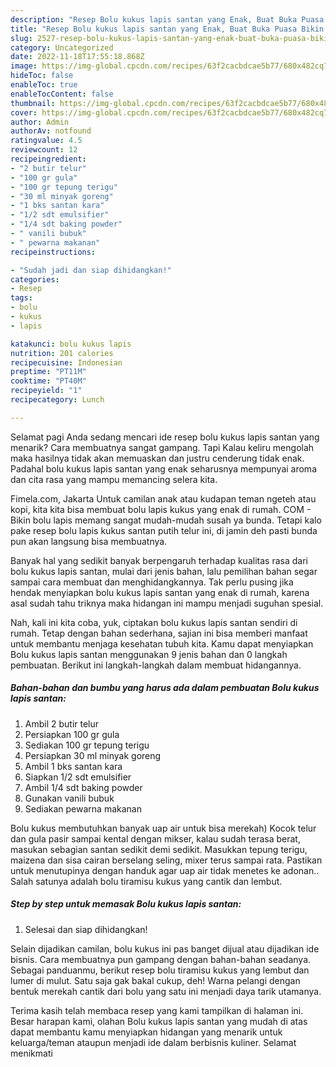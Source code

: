 ```yaml
---
description: "Resep Bolu kukus lapis santan yang Enak, Buat Buka Puasa Bikin Ngiler"
title: "Resep Bolu kukus lapis santan yang Enak, Buat Buka Puasa Bikin Ngiler"
slug: 2527-resep-bolu-kukus-lapis-santan-yang-enak-buat-buka-puasa-bikin-ngiler
category: Uncategorized
date: 2022-11-18T17:55:18.868Z
image: https://img-global.cpcdn.com/recipes/63f2cacbdcae5b77/680x482cq70/bolu-kukus-lapis-santan-foto-resep-utama.jpg
hideToc: false
enableToc: true
enableTocContent: false
thumbnail: https://img-global.cpcdn.com/recipes/63f2cacbdcae5b77/680x482cq70/bolu-kukus-lapis-santan-foto-resep-utama.jpg
cover: https://img-global.cpcdn.com/recipes/63f2cacbdcae5b77/680x482cq70/bolu-kukus-lapis-santan-foto-resep-utama.jpg
author: Admin
authorAv: notfound
ratingvalue: 4.5
reviewcount: 12
recipeingredient:
- "2 butir telur"
- "100 gr gula"
- "100 gr tepung terigu"
- "30 ml minyak goreng"
- "1 bks santan kara"
- "1/2 sdt emulsifier"
- "1/4 sdt baking powder"
- " vanili bubuk"
- " pewarna makanan"
recipeinstructions:

- "Sudah jadi dan siap dihidangkan!"
categories:
- Resep
tags:
- bolu
- kukus
- lapis

katakunci: bolu kukus lapis 
nutrition: 201 calories
recipecuisine: Indonesian
preptime: "PT11M"
cooktime: "PT40M"
recipeyield: "1"
recipecategory: Lunch

---
```



Selamat pagi Anda sedang mencari ide resep bolu kukus lapis santan yang menarik? Cara membuatnya sangat gampang. Tapi Kalau keliru mengolah maka hasilnya tidak akan memuaskan dan justru cenderung tidak enak. Padahal bolu kukus lapis santan yang enak seharusnya mempunyai aroma dan cita rasa yang mampu memancing selera kita.


Fimela.com, Jakarta Untuk camilan anak atau kudapan teman ngeteh atau kopi, kita kita bisa membuat bolu lapis kukus yang enak di rumah. COM - Bikin bolu lapis memang sangat mudah-mudah susah ya bunda. Tetapi kalo pake resep bolu lapis kukus santan putih telur ini, di jamin deh pasti bunda pun akan langsung bisa membuatnya.

Banyak hal yang sedikit banyak berpengaruh terhadap kualitas rasa dari bolu kukus lapis santan, mulai dari jenis bahan, lalu pemilihan bahan segar sampai cara membuat dan menghidangkannya. Tak perlu pusing jika hendak menyiapkan bolu kukus lapis santan yang enak di rumah, karena asal sudah tahu triknya maka hidangan ini mampu menjadi suguhan spesial.


Nah, kali ini kita coba, yuk, ciptakan bolu kukus lapis santan sendiri di rumah. Tetap dengan bahan sederhana, sajian ini bisa memberi manfaat untuk membantu menjaga kesehatan tubuh kita. Kamu dapat menyiapkan Bolu kukus lapis santan menggunakan 9 jenis bahan dan 0 langkah pembuatan. Berikut ini langkah-langkah dalam membuat hidangannya.

<!--inarticleads1-->

##### Bahan-bahan dan bumbu yang harus ada dalam pembuatan Bolu kukus lapis santan:

1. Ambil 2 butir telur
1. Persiapkan 100 gr gula
1. Sediakan 100 gr tepung terigu
1. Persiapkan 30 ml minyak goreng
1. Ambil 1 bks santan kara
1. Siapkan 1/2 sdt emulsifier
1. Ambil 1/4 sdt baking powder
1. Gunakan  vanili bubuk
1. Sediakan  pewarna makanan


Bolu kukus membutuhkan banyak uap air untuk bisa merekah) Kocok telur dan gula pasir sampai kental dengan mikser, kalau sudah terasa berat, masukan sebagian santan sedikit demi sedikit. Masukkan tepung terigu, maizena dan sisa cairan berselang seling, mixer terus sampai rata. Pastikan untuk menutupinya dengan handuk agar uap air tidak menetes ke adonan.. Salah satunya adalah bolu tiramisu kukus yang cantik dan lembut. 

<!--inarticleads2-->

##### Step by step untuk memasak Bolu kukus lapis santan:


1. Selesai dan siap dihidangkan!

Selain dijadikan camilan, bolu kukus ini pas banget dijual atau dijadikan ide bisnis. Cara membuatnya pun gampang dengan bahan-bahan seadanya. Sebagai panduanmu, berikut resep bolu tiramisu kukus yang lembut dan lumer di mulut. Satu saja gak bakal cukup, deh! Warna pelangi dengan bentuk merekah cantik dari bolu yang satu ini menjadi daya tarik utamanya. 

Terima kasih telah membaca resep yang kami tampilkan di halaman ini. Besar harapan kami, olahan Bolu kukus lapis santan yang mudah di atas dapat membantu kamu menyiapkan hidangan yang menarik untuk keluarga/teman ataupun menjadi ide dalam berbisnis kuliner. Selamat menikmati
